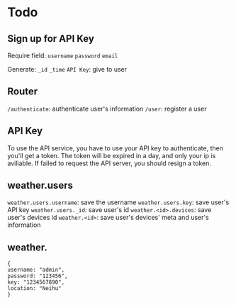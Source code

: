 # Todo

## Sign up for API Key

Require field: 
```username```
```password```
```email```

Generate:
```_id```
```_time```
```API Key```: give to user
## Router 

```/authenticate```: authenticate user's information
```/user```: register a user

## API Key

To use the API service, you have to use your API key to authenticate, then you'll get a token. The token will be expired in a day, and only your ip is aviliable.
If failed to request the API server, you should resign a token.

## weather.users

```weather.users.username```: save the username
```weather.users.key```: save user's API key
```weather.users._id```: save user's id
```weather.<id>.devices```: save user's devices id
```weather.<id>```: save user's devices' meta and user's information

## weather.<id>

```
{
username: "admin",
password: "123456",
key: "1234567890",
location: "Neihu"
}